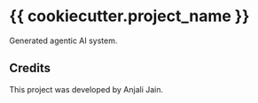 # {{ cookiecutter.project_name }}
Generated agentic AI system.

## Credits
This project was developed by Anjali Jain.